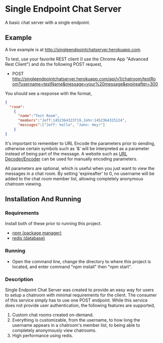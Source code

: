 # Single Endpoint Chat Server
A basic chat server with a single endpoint.

## Example

A live example is at http://singleendpointchatserver.herokuapp.com.

To test, use your favorite REST client (I use the Chrome App "Advanced Rest Client") and do the following POST request,
* POST http://singleendpointchatserver.herokuapp.com/api/v1/chatroom/testRoom?username=testName&message=your%20message&expireafter=300

You should see a response with the format,

  ```json
  {
    "room":
      {
        "name":"Test Room",
        "members":"Jeff:1452364323719,John:1452364325124",
        "messages":["Jeff: hello", "John: Hey!"]
      }
  }
  ```
  
It's important to remember to URL Encode the parameters prior to sending, otherwise certain symbols such as '&' will be interpreted as a parameter instead of being part of the message. A website such as [URL Decoder/Encoder](http://meyerweb.com/eric/tools/dencoder/) can be used for manually encoding parameters.

All parameters are optional, which is useful when you just want to view the messages in a chat room. By setting 'expireafter' to 0, no username will be added to the chat room member list, allowing completely anonymous chatroom viewing.
  
## Installation And Running
 
### Requirements
 Install both of these prior to running this project.
* [npm (package manager)](https://www.npmjs.com)
* [redis (database)](http://redis.io/)

### Running
* Open the command line, change the directory to where this project is located, and enter command "npm install" then "npm start".

### Description
Single Endpoint Chat Server was created to provide an easy way for users to setup a chatroom with minimal requirements for the client. The consumer of this service simply has to use one POST endpoint. While this service does not provide user authentication, the following features are supported,

1) Custom chat rooms created on-demand.
2) Everything is customizable, from the username, to how long the username appears in a chatroom's member list, to being able to completely anonymously view chatrooms.
3) High performance using redis.
